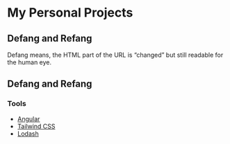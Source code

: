 <h1>
  My Personal Projects
</h1>

<h2>
  Defang and Refang
</h2>
<p>
  Defang means, the HTML part of the URL is “changed” but still readable for the human eye.
</p>


<h2>Defang and Refang</h2>
<h3>
  Tools
</h3>
<ul>
  <li>
    <a href="https://angular.io/">
      Angular
    </a>
  </li>
  <li>
  <a href="https://tailwindcss.com/">
    Tailwind CSS
  </a>
  </li>
  <li>
  <a href="https://github.com/lodash/lodash">
    Lodash
  </a>
  </li>
</ul>

